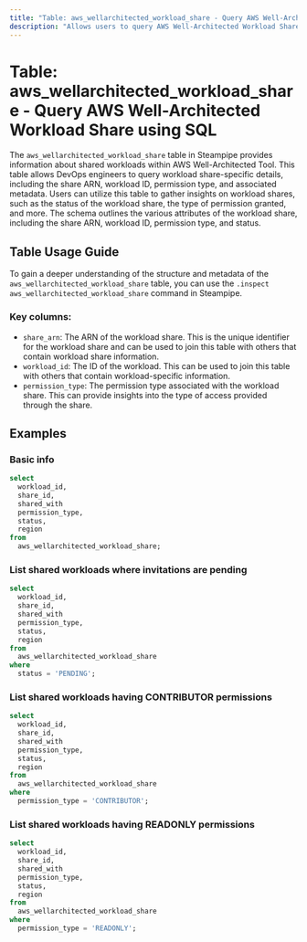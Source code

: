 ```yaml
---
title: "Table: aws_wellarchitected_workload_share - Query AWS Well-Architected Workload Share using SQL"
description: "Allows users to query AWS Well-Architected Workload Share, providing information about shared workloads within AWS Well-Architected Tool."
---
```


# Table: aws_wellarchitected_workload_share - Query AWS Well-Architected Workload Share using SQL

The `aws_wellarchitected_workload_share` table in Steampipe provides information about shared workloads within AWS Well-Architected Tool. This table allows DevOps engineers to query workload share-specific details, including the share ARN, workload ID, permission type, and associated metadata. Users can utilize this table to gather insights on workload shares, such as the status of the workload share, the type of permission granted, and more. The schema outlines the various attributes of the workload share, including the share ARN, workload ID, permission type, and status.

## Table Usage Guide

To gain a deeper understanding of the structure and metadata of the `aws_wellarchitected_workload_share` table, you can use the `.inspect aws_wellarchitected_workload_share` command in Steampipe.

### Key columns:

- `share_arn`: The ARN of the workload share. This is the unique identifier for the workload share and can be used to join this table with others that contain workload share information.
- `workload_id`: The ID of the workload. This can be used to join this table with others that contain workload-specific information.
- `permission_type`: The permission type associated with the workload share. This can provide insights into the type of access provided through the share.

## Examples

### Basic info

```sql
select
  workload_id,
  share_id,
  shared_with
  permission_type,
  status,
  region
from
  aws_wellarchitected_workload_share;
```

### List shared workloads where invitations are pending

```sql
select
  workload_id,
  share_id,
  shared_with
  permission_type,
  status,
  region
from
  aws_wellarchitected_workload_share
where
  status = 'PENDING';
```

### List shared workloads having CONTRIBUTOR permissions

```sql
select
  workload_id,
  share_id,
  shared_with
  permission_type,
  status,
  region
from
  aws_wellarchitected_workload_share
where
  permission_type = 'CONTRIBUTOR';
```

### List shared workloads having READONLY permissions

```sql
select
  workload_id,
  share_id,
  shared_with
  permission_type,
  status,
  region
from
  aws_wellarchitected_workload_share
where
  permission_type = 'READONLY';
```
